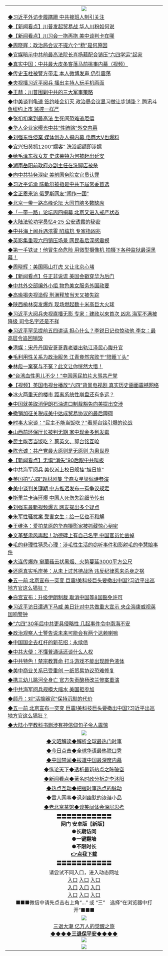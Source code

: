 <table>
  <tr>
    <td align=center><img src="https://github.com/gyhhx/image-upload/blob/master/yaowen.jpg" /></td>
  </tr>
  <tr>
<td align=left>
<a href="https://ctbtfdoocixoa.global.ssl.fastly.net/oo.aspx?name=c1031566&key=ofejcfaxcltk&from=gy">◆习近平外访步履蹒跚 中共接班人制引关注</a><br/></td>
  </tr>
  <tr>
<td align=left>
<a href="https://ctbtfdoocixoa.global.ssl.fastly.net/oo.aspx?name=c1031522&key=ofejcfaxcltk&from=gy">◆【新闻看点】川普发起贸易战 华人川粉如何说</a><br/></td>
 </tr>
  <tr>
<td align=left>
<a href="http://ctbtfdoocixoa.global.ssl.fastly.net/oo.aspx?name=c1031556&key=ofejcfaxcltk&from=gy">◆【新闻看点】川习会一拖再拖 美中谈判卡在哪</a><br/></td>
 </tr>
   <tr>
<td align=left>
<a href="http://ctbtfdoocixoa.global.ssl.fastly.net/oo.aspx?name=c1031613&key=ofejcfaxcltk&from=gy">◆周晓辉：政治局会议不提六个“稳”是何原因</a><br/></td>
   </tr> 
  <tr>
<td align=left>
<a href="http://ctbtfdoocixoa.global.ssl.fastly.net/oo.aspx?name=c1031603&key=ofejcfaxcltk&from=gy">◆官媒暗示中共前最高法院长肖扬藉配合镇压“六四学运”起家</a><br/></td>
  </tr> 
 <tr>
<td align=left>
<a href="http://ctbtfdoocixoa.global.ssl.fastly.net/oo.aspx?name=c1031421&key=ofejcfaxcltk&from=gy">◆真实中国：中共最大皮条客落马前挑事内幕（视频）</a><br/>
</td>
   </tr>
 <tr>
<td align=left>
<a href="http://ctbtfdoocixoa.global.ssl.fastly.net/oo.aspx?name=c1031518&key=ofejcfaxcltk&from=gy">◆传史玉柱被警方带走 本人微博发声 仍引震荡</a><br/>
</td>
   </tr>
 <tr>
<td align=left>
<a href="http://ctbtfdoocixoa.global.ssl.fastly.net/oo.aspx?name=c1031523&key=ofejcfaxcltk&from=gy">◆央视播习近平阅兵 播出主持人玩手机画面</a><br/></td>
  </tr>
  <tr>
<td align=left>
<a href="http://ctbtfdoocixoa.global.ssl.fastly.net/oo.aspx?name=c1031511&key=ofejcfaxcltk&from=gy">◆王赫：川普围剿中共的三大军事策略</a><br/></td>
 </tr>
   <tr>
<td align=left>
<a href="http://ctbtfdoocixoa.global.ssl.fastly.net/oo.aspx?name=c1031505&key=ofejcfaxcltk&from=gy">◆中美谈判龟速 签约峰会幻灭 政治局会议显习做让步铺垫？ 腾讯斗鱼纽约上市 监控一样严</a><br/>
</td>
   </tr>
 <tr>
<td align=left>
<a href="http://ctbtfdoocixoa.global.ssl.fastly.net/oo.aspx?name=c1031600&key=ofejcfaxcltk&from=gy">◆张扣扣案到最高法 生死间恐难逃厄运</a><br/></td>
  </tr>
  <tr>
<td align=left>
<a href="http://ctbtfdoocixoa.global.ssl.fastly.net/oo.aspx?name=c1031498&key=ofejcfaxcltk&from=gy">◆华人企业家曝光中共“性贿赂”外交内幕</a><br/></td>
 </tr>
  <tr>
<td align=left>
<a href="http://ctbtfdoocixoa.global.ssl.fastly.net/oo.aspx?name=c1031504&key=ofejcfaxcltk&from=gy">◆刘强东性侵案 媒体创办人揭内幕 电商大V也爆料</a><br/></td>
 </tr>
   <tr>
<td align=left>
<a href="http://ctbtfdoocixoa.global.ssl.fastly.net/oo.aspx?name=c1031581&key=ofejcfaxcltk&from=gy">◆宜兴扫黄抓1200“嫖客” 洗浴超额即涉嫖</a><br/></td>
   </tr> 
  <tr>
<td align=left>
<a href="http://ctbtfdoocixoa.global.ssl.fastly.net/oo.aspx?name=c1031618&key=ofejcfaxcltk&from=gy">◆给毛泽东找女友 史沫莱特为何被赶出延安</a><br/></td>
  </tr> 
 <tr>
<td align=left>
<a href="http://ctbtfdoocixoa.global.ssl.fastly.net/oo.aspx?name=c1031497&key=ofejcfaxcltk&from=gy">◆湖南岳阳前政府办副主任在洗脚店被杀</a><br/>
</td>
   </tr>
 <tr>
<td align=left>
<a href="http://ctbtfdoocixoa.global.ssl.fastly.net/oo.aspx?name=c1031610&key=ofejcfaxcltk&from=gy">◆向中共特务泄密 美前国务院女官员认罪</a><br/>
</td>
   </tr>
 <tr>
<td align=left>
<a href="http://ctbtfdoocixoa.global.ssl.fastly.net/oo.aspx?name=c1031583&key=ofejcfaxcltk&from=gy">◆习近平访渝 陈敏尔被指是中共下届常委首选</a><br/></td>
  </tr>
  <tr>
<td align=left>
<a href="http://ctbtfdoocixoa.global.ssl.fastly.net/oo.aspx?name=c1031609&key=ofejcfaxcltk&from=gy">◆金正恩来访 俄罗斯网友“闹作一团”</a><br/></td>
 </tr>
   <tr>
<td align=left>
<a href="http://ctbtfdoocixoa.global.ssl.fastly.net/oo.aspx?name=c1031533&key=ofejcfaxcltk&from=gy">◆北京一带一路高峰论坛 大国首脑多数缺席</a><br/>
</td>
   </tr>
 <tr>
<td align=left>
<a href="http://ctbtfdoocixoa.global.ssl.fastly.net/oo.aspx?name=c1031593&key=ofejcfaxcltk&from=gy">◆「一带一路」论坛周四揭幕 北京又进入戒严状态</a><br/>
</td>
   </tr>
<tr>
<td align=left>
<a href="https://ctbtfdoocixoa.global.ssl.fastly.net/oo.aspx?name=c1031584&key=ofejcfaxcltk&from=gy">◆大陆法轮功学员忆4‧25 公安透露的秘密</a><br/>
</td>       
  <tr>
<td align=left>
<a href="https://ctbtfdoocixoa.global.ssl.fastly.net/oo.aspx?name=c1031250&key=ofejcfaxcltk&from=gy">◆中共海上阅兵遇浓雾 陷尴尬 专家指凶兆</a><br/></td>
  </tr>
  <tr>
<td align=left>
<a href="https://ctbtfdoocixoa.global.ssl.fastly.net/oo.aspx?name=c1031260&key=ofejcfaxcltk&from=gy">◆英影集重现六四镇压场景 网民看后深感震撼</a><br/></td>
 </tr>
  <tr>
<td align=left>
<a href="http://ctbtfdoocixoa.global.ssl.fastly.net/oo.aspx?name=c1031354&key=ofejcfaxcltk&from=gy">◆第一手铁证！他冒生命危险 用微型摄像机 拍摄下各种监狱最深黑幕！</a><br/></td>
 </tr>
   <tr>
<td align=left>
<a href="http://ctbtfdoocixoa.global.ssl.fastly.net/oo.aspx?name=c1031340&key=ofejcfaxcltk&from=gy">◆周晓辉：美国隔山打虎 又让北京心堵</a><br/></td>
   </tr> 
  <tr>
<td align=left>
<a href="http://ctbtfdoocixoa.global.ssl.fastly.net/oo.aspx?name=c1031264&key=ofejcfaxcltk&from=gy">◆【新闻看点】任正非说谎 美国会戳穿华为后门</a><br/></td>
  </tr> 
 <tr>
<td align=left>
<a href="http://ctbtfdoocixoa.global.ssl.fastly.net/oo.aspx?name=c1031280&key=ofejcfaxcltk&from=gy">◆中共外交部编外小组 物色美女服务外国政要</a><br/>
</td>
   </tr>
 <tr>
<td align=left>
<a href="http://ctbtfdoocixoa.global.ssl.fastly.net/oo.aspx?name=c1031314&key=ofejcfaxcltk&from=gy">◆高瑜揭央视造假 刑满释放当天又被失踪</a><br/>
</td>
   </tr>
 <tr>
<td align=left>
<a href="http://ctbtfdoocixoa.global.ssl.fastly.net/oo.aspx?name=c1031263&key=ofejcfaxcltk&from=gy">◆陕西榆林突发爆炸 现场燃起数十米高巨大火球</a><br/></td>
  </tr>
  <tr>
<td align=left>
<a href="http://ctbtfdoocixoa.global.ssl.fastly.net/oo.aspx?name=c1031254&key=ofejcfaxcltk&from=gy">◆习近平大阅兵央视直播无影 专家：建政以來首次 凶兆 海军不满被降级 司令名字还是不祥</a><br/></td>
 </tr>
   <tr>
<td align=left>
<a href="http://ctbtfdoocixoa.global.ssl.fastly.net/oo.aspx?name=c1031258&key=ofejcfaxcltk&from=gy">◆习近平罕见提前五四讲话 担心什么？李锐日记也惊动他 李女：最高层令追回销毁</a><br/>
</td>
   </tr>
 <tr>
<td align=left>
<a href="http://ctbtfdoocixoa.global.ssl.fastly.net/oo.aspx?name=c1031235&key=ofejcfaxcltk&from=gy">◆港媒：宋丹丹国安哥哥靠老婆出轨江泽民心腹升官</a><br/></td>
  </tr>
  <tr>
<td align=left>
<a href="http://ctbtfdoocixoa.global.ssl.fastly.net/oo.aspx?name=c1031127&key=ofejcfaxcltk&from=gy">◆毛利用性关系为政治服务 江青竟然完败于“陪睡丫头”</a><br/></td>
 </tr>
  <tr>
<td align=left>
<a href="http://ctbtfdoocixoa.global.ssl.fastly.net/oo.aspx?name=c1031123&key=ofejcfaxcltk&from=gy">◆林彪一案冤与不冤？此文让你恍然大悟！</a><br/></td>
 </tr>
   <tr>
<td align=left>
<a href="http://ctbtfdoocixoa.global.ssl.fastly.net/oo.aspx?name=c1031246&key=ofejcfaxcltk&from=gy">◆“台湾血性男儿不少！”中国网民拍片大骂共产党</a><br/></td>
   </tr> 
  <tr>
<td align=left>
<a href="http://ctbtfdoocixoa.global.ssl.fastly.net/oo.aspx?name=c1031174&key=ofejcfaxcltk&from=gy">◆【视频】英国电视台播放“六四”背景电视剧 真实历史画面震撼网络</a><br/></td>
  </tr> 
 <tr>
<td align=left>
<a href="http://ctbtfdoocixoa.global.ssl.fastly.net/oo.aspx?name=c1031217&key=ofejcfaxcltk&from=gy">◆冰火两重天的楼市 距离系统性崩盘还有多远？</a><br/>
</td>
   </tr>
 <tr>
<td align=left>
<a href="http://ctbtfdoocixoa.global.ssl.fastly.net/oo.aspx?name=c1031277&key=ofejcfaxcltk&from=gy">◆中国就美取消伊朗石油进口制裁豁免向美提出交涉</a><br/>
</td>
   </tr>
 <tr>
<td align=left>
<a href="http://ctbtfdoocixoa.global.ssl.fastly.net/oo.aspx?name=c1031333&key=ofejcfaxcltk&from=gy">◆撤销加征关税成美中达成贸易协议的最后障碍</a><br/></td>
  </tr>
  <tr>
<td align=left>
<a href="http://ctbtfdoocixoa.global.ssl.fastly.net/oo.aspx?name=c1031350&key=ofejcfaxcltk&from=gy">◆时事大家谈：“民主不能当饭吃？”看郭台铭引爆的论战</a><br/></td>
 </tr>
   <tr>
<td align=left>
<a href="http://ctbtfdoocixoa.global.ssl.fastly.net/oo.aspx?name=c1031335&key=ofejcfaxcltk&from=gy">◆山西前环保厅长被判无期 家中现金多到发霉</a><br/>
</td>
   </tr>
 <tr>
<td align=left>
<a href="http://ctbtfdoocixoa.global.ssl.fastly.net/oo.aspx?name=c1031306&key=ofejcfaxcltk&from=gy">◆民主能否当饭吃？ 蔡英文、郭台铭互呛</a><br/>
</td>
   </tr>
<tr>
<td align=left>
<a href="https://ctbtfdoocixoa.global.ssl.fastly.net/oo.aspx?name=c1031262&key=ofejcfaxcltk&from=gy">◆陈光诚：共产党最大原则是无原则 为患世界</a><br/>
</td>       
  <tr>
<td align=left>
<a href="https://ctbtfdoocixoa.global.ssl.fastly.net/oo.aspx?name=c1031066&key=ofejcfaxcltk&from=gy">◆【新闻看点】无惧“消失”90后跟中共叫板</a><br/></td>
  </tr>
  <tr>
<td align=left>
<a href="https://ctbtfdoocixoa.global.ssl.fastly.net/oo.aspx?name=c1030994&key=ofejcfaxcltk&from=gy">◆中共海军阅兵 美仅派上校日舰挂“旭日旗”</a><br/></td>
 </tr>
  <tr>
<td align=left>
<a href="http://ctbtfdoocixoa.global.ssl.fastly.net/oo.aspx?name=c1031022&key=ofejcfaxcltk&from=gy">◆英国拍“六四”题材剧集 华裔女星梁佩诗参演</a><br/></td>
 </tr>
   <tr>
<td align=left>
<a href="http://ctbtfdoocixoa.global.ssl.fastly.net/oo.aspx?name=c1030902&key=ofejcfaxcltk&from=gy">◆美中谈判关键期 中方推迟发布一有争议规定</a><br/></td>
   </tr> 
  <tr>
<td align=left>
<a href="http://ctbtfdoocixoa.global.ssl.fastly.net/oo.aspx?name=c1030995&key=ofejcfaxcltk&from=gy">◆斯里兰卡连环爆 中国人死伤失踪细节传出</a><br/></td>
  </tr> 
 <tr>
<td align=left>
<a href="http://ctbtfdoocixoa.global.ssl.fastly.net/oo.aspx?name=c1031054&key=ofejcfaxcltk&from=gy">◆刘强东最新视频爆光 网友提出多个疑点</a><br/>
</td>
   </tr>
 <tr>
<td align=left>
<a href="http://ctbtfdoocixoa.global.ssl.fastly.net/oo.aspx?name=c1031056&key=ofejcfaxcltk&from=gy">◆朱军性骚扰案 受害女生：给一亿也不和解</a><br/>
</td>
   </tr>
 <tr>
<td align=left>
<a href="http://ctbtfdoocixoa.global.ssl.fastly.net/oo.aspx?name=c1030969&key=ofejcfaxcltk&from=gy">◆王维洛：爱拍草原的华裔摄影家被抓藏惊心秘密</a><br/></td>
  </tr>
  <tr>
<td align=left>
<a href="http://ctbtfdoocixoa.global.ssl.fastly.net/oo.aspx?name=c1030992&key=ofejcfaxcltk&from=gy">◆文革整肃风再起！功德碑上有自己名字 中国官员忙凿掉</a><br/></td>
 </tr>
   <tr>
<td align=left>
<a href="http://ctbtfdoocixoa.global.ssl.fastly.net/oo.aspx?name=c1030883&key=ofejcfaxcltk&from=gy">◆毛的非理性猜忌心理：涉毛性生活的窃听事件和影射毛的李慧娘事件</a><br/>
</td>
   </tr>
 <tr>
<td align=left>
<a href="http://ctbtfdoocixoa.global.ssl.fastly.net/oo.aspx?name=c1030938&key=ofejcfaxcltk&from=gy">◆大连传爆炸 窜蘑菇云状黑烟、火势蔓延3000平方公尺</a><br/></td>
  </tr>
  <tr>
<td align=left>
<a href="http://ctbtfdoocixoa.global.ssl.fastly.net/oo.aspx?name=c1030874&key=ofejcfaxcltk&from=gy">◆还原真实毛岸英：从未上过苏德战场 违反纪律惹来杀身之祸</a><br/></td>
 </tr>
  <tr>
<td align=left>
<a href="http://ctbtfdoocixoa.global.ssl.fastly.net/oo.aspx?name=c1030735&key=ofejcfaxcltk&from=gy">◆五一前 北京宣布一突变 巨震!美科技巨头要撤出中国?习近平出巡 地方官这么猖狂？</a><br/></td>
 </tr>
   <tr>
<td align=left>
<a href="http://ctbtfdoocixoa.global.ssl.fastly.net/oo.aspx?name=c1030984&key=ofejcfaxcltk&from=gy">◆白宫宣布：升级伊朗制裁 取消中国等8国豁免许可</a><br/></td>
   </tr> 
  <tr>
<td align=left>
<a href="http://ctbtfdoocixoa.global.ssl.fastly.net/oo.aspx?name=c1031013&key=ofejcfaxcltk&from=gy">◆习近平访日遭遇下马威 美日针对中共做重大宣示 央企海康威视英国响警钟</a><br/></td>
  </tr> 
 <tr>
<td align=left>
<a href="http://ctbtfdoocixoa.global.ssl.fastly.net/oo.aspx?name=c1030966&key=ofejcfaxcltk&from=gy">◆“六四”30年后中共更具侵略性 几起事件令中南海不安</a><br/>
</td>
   </tr>
 <tr>
<td align=left>
<a href="http://ctbtfdoocixoa.global.ssl.fastly.net/oo.aspx?name=c1031061&key=ofejcfaxcltk&from=gy">◆政治观察人士警告说未来可能会有两个达赖喇嘛</a><br/>
</td>
   </tr>
 <tr>
<td align=left>
<a href="http://ctbtfdoocixoa.global.ssl.fastly.net/oo.aspx?name=c1031004&key=ofejcfaxcltk&from=gy">◆中国国企去杠杆的新花招：永续债</a><br/></td>
  </tr>
  <tr>
<td align=left>
<a href="http://ctbtfdoocixoa.global.ssl.fastly.net/oo.aspx?name=c1030978&key=ofejcfaxcltk&from=gy">◆中共大使：不懂普通话还谈什么人权</a><br/></td>
 </tr>
   <tr>
<td align=left>
<a href="http://ctbtfdoocixoa.global.ssl.fastly.net/oo.aspx?name=c1030999&key=ofejcfaxcltk&from=gy">◆中共特色！禁宗教算命 打斗游戏不能出现颜色液体</a><br/>
</td>
   </tr>
 <tr>
<td align=left>
<a href="http://ctbtfdoocixoa.global.ssl.fastly.net/oo.aspx?name=c1031002&key=ofejcfaxcltk&from=gy">◆美中商业关系已受重创 一纸贸易协议恐难修复</a><br/>
</td>
   </tr>
<tr>
<td align=left>
<a href="https://ctbtfdoocixoa.global.ssl.fastly.net/oo.aspx?name=c1031044&key=ofejcfaxcltk&from=gy">◆携三幼儿跳河全身亡 官方失责酿杨改兰惨案重演</a><br/>
</td>       
  <tr>
<td align=left>
<a href="https://ctbtfdoocixoa.global.ssl.fastly.net/oo.aspx?name=c1030689&key=ofejcfaxcltk&from=gy">◆中共海军阅兵规模大缩水 美国拒参加</a><br/></td>
  </tr>
  <tr>
<td align=left>
<a href="https://ctbtfdoocixoa.global.ssl.fastly.net/oo.aspx?name=c1030809&key=ofejcfaxcltk&from=gy">◆颜丹：对“活摘器官”保持沉默的代价</a><br/></td>
 </tr>
  <tr>
<td align=left>
<a href="http://ctbtfdoocixoa.global.ssl.fastly.net/oo.aspx?name=c1030735&key=ofejcfaxcltk&from=gy">◆五一前 北京宣布一突变 巨震!美科技巨头要撤出中国?习近平出巡 地方官这么猖狂？</a><br/></td>
 </tr>
   <tr>
<td align=left>
<a href="http://ctbtfdoocixoa.global.ssl.fastly.net/oo.aspx?name=c1030745&key=ofejcfaxcltk&from=gy">◆大陆小学教科书删涉有神信仰句子令人震惊</a><br/></td>
   </tr> 
 <tr>
    <td align=center><img src="https://github.com/gyhhx/image-upload/blob/master/ogate-c.JPG" /></td>
  </tr>
  <tr>
   <td align=center>
<a href="http://ctbtfdoocixoa.global.ssl.fastly.net/oo.aspx?name=c816857&key=ofejcfaxcltk&from=gy&tag=9973110">◆文昭解读◆解析全球最热门时事</a><br/>
    </td>
  </tr>
   <tr>
   <td align=center> 
<a href="http://ctbtfdoocixoa.global.ssl.fastly.net/oo.aspx?name=c816850&key=ofejcfaxcltk&from=gy&tag=9877">◆今日点击◆全球华语最热脱口秀</a><br/>
    </td>
  </tr>
  <tr>
  <td align=center>
<a href="http://ctbtfdoocixoa.global.ssl.fastly.net/oo.aspx?name=c816860&key=ofejcfaxcltk&from=gy&tag=99733110">◆中国禁闻◆报道中国最深度内幕</a><br/>
   </tr>
  <tr>
     <td align=center>
<a href="http://ctbtfdoocixoa.global.ssl.fastly.net/oo.aspx?name=c816855&key=ofejcfaxcltk&from=gy&tag=997110">◆纵论天下◆透析最新热点之陈破空</a><br/>
   </tr>
   <tr>
      <td align=center>
<a href="http://ctbtfdoocixoa.global.ssl.fastly.net/oo.aspx?name=c838308&key=ofejcfaxcltk&from=gy&tag=9973110">◆新闻看点◆著名时政分析之李沐阳</a><br/>
   </tr>
   <tr>
     <td align=center>
<a href="http://ctbtfdoocixoa.global.ssl.fastly.net/oo.aspx?name=c816852&key=ofejcfaxcltk&from=gy&tag=9733110">◆热点互动◆把握时事热点的脉动</a><br/>
   </tr>
   <tr>
      <td align=center>
<a href="http://ctbtfdoocixoa.global.ssl.fastly.net/oo.aspx?name=c816694&key=ofejcfaxcltk&from=gy&tag=93310">◆雷人网事◆讽刺幽默的诙谐小品</a><br/>
   </tr>
   <tr>
    <td align=center>
<a href="http://ctbtfdoocixoa.global.ssl.fastly.net/oo.aspx?name=c816650&key=ofejcfaxcltk&from=gy&tag=9973110">◆老北京茶馆◆谈笑间体会深层思考</a><br/>
   </tr>
  <tr>
    <td align=center>
 <b>〓〓〓〓〓〓〓〓〓〓〓<br/>网门 安卓版【新版】<br/> ●长期访问<br/> ●一键翻墙<br/>  ●不限时长<br/> 
 <a href="https://share.weiyun.com/5t5Ch7c">👉<b>点我下载</a><br/>〓〓〓〓〓〓〓〓〓〓〓<br/>
    </td>
    </tr>
   <tr>
    <td align=center>请尝试不同入口，进入动态网址<br/>
      <a href="https://s3.us-east-2.amazonaws.com/ogateo/show.htm">入口</a>
      <a href="https://s3.ca-central-1.amazonaws.com/ogatec/show.htm">入口</a>
      <a href="https://s3.ap-southeast-2.amazonaws.com/ogatey/show.htm">入口</a><br/>
      <a href="https://s3.ap-northeast-2.amazonaws.com/ogates/show.htm">入口</a>
      <a href="https://s3.eu-central-1.amazonaws.com/ogatef/show.htm">入口</a>
      <a href="https://s3.ap-south-1.amazonaws.com/ogatem/show.htm">入口</a><br/>
      <a href="https://s3-us-west-1.amazonaws.com/ogaten/show.htm">入口</a>
      <a href="https://s3.eu-west-2.amazonaws.com/ogatel/show.htm">入口</a>
      <a href="https://s3.ap-northeast-1.amazonaws.com/ogatet/show.htm">入口</a><br/>
      ■■■微信中请先点击右上角“...” 或 “三”　选择“在浏览器中打开”■■■<b><br/>
    </td>
  </tr>
  <tr>
    <td align=center><img src="https://github.com/gyhhx/image-upload/blob/master/3.jpg" /> </td>
</tr>
  <tr>  
  <td align=center>
  <a href="http://ctbtfdoocixoa.global.ssl.fastly.net/oo.aspx?name=c894205&key=ofejcfaxcltk&from=gy&tag=9973110">三退大潮 亿万人的觉醒之旅</a><br/>
      <a href="http://ctbtfdoocixoa.global.ssl.fastly.net/oo.aspx?name=ogQuit.aspx&key=ofejcfaxcltk&from=gy"><b>◆◆◆◆三退保平安◆◆◆◆<br/></a>
      <img src="https://github.com/gyhhx/image-upload/blob/master/3t.jpg" /><br/>
      </td>
  </tr>
   <tr>
    <td align=center><img src="https://raw.githubusercontent.com/oGate2/Up/master/oGate_640.jpg"/></td>
  </tr>
</table>


